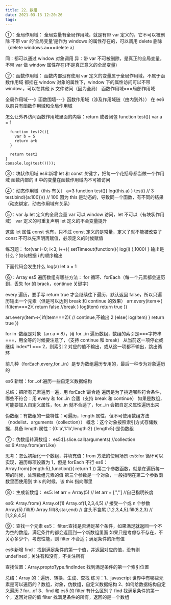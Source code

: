 ```yaml
---
title: 22、数组
date: 2021-03-13 12:20:26
tags:
---
```


①：全局作用域：
全局变量有全局作用域，就是有带 var 定义的，它不可以被删除
不带 var 的‘全局变量’是作为 windows 的属性存在的，可以调用 delete 删除（delete windows.a===delete a）

同：都可以通过 window 对象调用
异：带 var 不可被删除，是真正的全局变量，不带 var 做 window 属性存在(不是真正意义的全局变量)

②：函数作用域：
函数内部没有使用 var 定义的变量属于全局作用域，不属于函数作用域
都挂在 window 对象的属性下，window 下的属性访问可以不带 window.，可以在其他 js 文件访问（因为全局）
函数作用域===局部作用域

全局作用域---》函数围墙---》函数作用域（涉及作用域链（由内到外））
在 es6 以前只有函数作用域和全局作用域

怎么让外界访问函数作用域里面的内容：return 或者闭包
function test(){
var a = 1

      function test2(){
        var b = 5
        return a+b
      }

      return test2
    }
    console.log(test()());

③：块状作用域
es6:新增 let 和 const 关键字，把每一个花括号都当做一个作用域
函数内部的 if 中的变量在函数作用域内不可被访问

④：动态作用域（this 有关）
a=3
function test(){
log(this.a)
}
test() // 3
test.bind({a:100})() // 100
因为 this 是动态的，导致同一个函数，有不同的结果（动态绑定，动态作用域有关系）

⑤：var 与 let 定义的全局变量
var 可以 window 访问，let 不可以（有块状作用域）
var 定义的可重复声明
let 定义的不会变量提升

这些 let 属性 const 也有，只不过 const 定义的是常量，定义了就不能被改变了
const 不可以先声明再赋值，必须定义的时候赋值

练习题：
for(var i=0; i<3; i++){
setTimeout(function(){
log(i)
},1000)
}
输出是什么？如何根据 i 的顺序输出

下面代码会发生什么
log(a)
let a = 1

⑥：Array
es5 遍历数组有哪些方法：
for 循环、forEach（每一个元素都会遍历到，丢失 for 的 brack，continue 关键字）

every 遍历，要手写 return true 才会继续往下遍历，默认返回 false，所以只遍历输出一个元素（但是可以达到 break 和 continue 的效果）
arr.every(item=>{
if(item===2){
return false //break
}
log(item)
return true
})

arr.every(item=>{
if(item===2){
// continue,不输出 2
}else{
log(item)
}
return true
})

for in :数组是对象（arr.a = 8），用 for...in 遍历数组，数组的索引是===字符串===，用全等的时候要注意了，（支持 continue 和 break）
从当前这一项停止或继续 index\*1 === 2，则索引 2 对应的值不输出，或从这一项都不输出，跳出循环

前几种（forEach,every,for...in）是专为数组遍历专用的，最后一种专为对象遍历的

es6 新增：for...of:遍历一些自定义数据结构

总结：把所有元素遍历一遍，用 forEach'最合适
遍历是为了挑选哪些符合条件，哪些不符合：用 every 和 for...in 合适（支持 break 和 continue）
如果是数组，可能要加入自定义属性，for...in 就不合适了，for...in 会把自定义属性遍历出来

伪数组：有数组的一些特性：可遍历，length 属性，但不可使用数组方法（nodelist、arguments（collection））
概念：这个对象按照索引方式存储数据，具备 length 属性：{0:'a',1:'b',length:2}
{length:5}:是伪数组

⑦：伪数组转真数组：
es5:[].slice.call(arguments) //collection
es:6:Array.from(arrLike)

思考：怎么初始化一个数组，并填充值：from 方法的使用场景
es5:for 循环可以实现，遍历每项设置为 1，但是 forEach 不行
es6：
Array.from({length:5},function(){
return 1
})
第二个参数函数，就是在遍历每一项的时候，处理数组元素的值
第三个参数是一个对象，一般指明在第二个参数函数里面使用到 this 的时候，该 this 指向哪里

⑧：生成新数组：
es5:
let arr = Array(5) //
let arr = ['',''] //自己指明长度

es6:
Array.from()
Array.of(1)
Array.of(1,2,3,4,5) // 接受一个或 n 个参数
Array(5).fill(8)
Array.fill(8,star,end) // 含头不含尾
[1,2,3,4,5].fill(8,2,3) // [1,2,8,4,5]

⑨：查找一个元素
es5：
filter:查找是否满足某个条件，如果满足就返回一个不为空的数组，满足条件的都会返回到一个新数组里面
如果只是考虑存不存在，不关心多少个，考虑性能，则 filter 不合适；满足条件的所有值

es6:新增 find：找到满足条件的第一个值，并返回对应的值，没有则 undefined；关注有和没有，不关注所有

查找位置：Array.proptoType.findIndex
找到满足条件的第一个索引位置

总结：Array 的：遍历、转换、生成、查找
练习：1、javascript 世界中有哪些元素是可以遍历的？数组，对象，伪数组，自定义数据结构
2、如何给数据结构自定义遍历？for...of
3、find 和 es5 的 filter 有什么区别？
find 找满足条件的第一个，返回对应的值
filter 找满足条件的所有，返回的是一个数组
